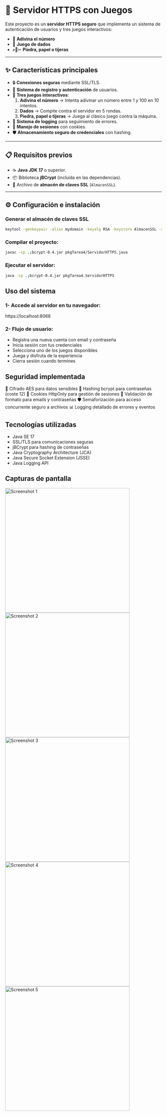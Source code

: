# 🔐 Servidor HTTPS con Juegos

Este proyecto es un **servidor HTTPS seguro** que implementa un sistema de autenticación de usuarios y tres juegos interactivos:

- 🎯 **Adivina el número**
- 🎲 **Juego de dados**
- ✊📄✂ **Piedra, papel o tijeras**

---

## ✨ Características principales
- 🔒 **Conexiones seguras** mediante SSL/TLS.
- 👤 **Sistema de registro y autenticación** de usuarios.
- 🎯 **Tres juegos interactivos**:
  1. **Adivina el número** → Intenta adivinar un número entre 1 y 100 en 10 intentos.
  2. **Dados** → Compite contra el servidor en 5 rondas.
  3. **Piedra, papel o tijeras** → Juega al clásico juego contra la máquina.
- 📝 **Sistema de logging** para seguimiento de errores.
- 🔄 **Manejo de sesiones** con cookies.
- 🛡️ **Almacenamiento seguro de credenciales** con hashing.

---

## 📋 Requisitos previos
- ☕ **Java JDK 17** o superior.
- 📦 Biblioteca **jBCrypt** (incluida en las dependencias).
- 🔑 Archivo de **almacén de claves SSL** (`AlmacenSSL`).

---

## ⚙️ Configuración e instalación

### Generar el almacén de claves SSL
```bash
keytool -genkeypair -alias mydomain -keyalg RSA -keystore AlmacenSSL -storepass 123456
````` 

### Compilar el proyecto:
```bash
javac -cp .;bcrypt-0.4.jar pkgTarea4/ServidorHTTPS.java
````` 

### Ejecutar el servidor:
```bash
java -cp .;bcrypt-0.4.jar pkgTarea4.ServidorHTTPS
````` 

## Uso del sistema
### 1- Accede al servidor en tu navegador:
https://localhost:8066

### 2- Flujo de usuario:
- Registra una nueva cuenta con email y contraseña
- Inicia sesión con tus credenciales
- Selecciona uno de los juegos disponibles
- Juega y disfruta de la experiencia
- Cierra sesión cuando termines

## Seguridad implementada
🔐 Cifrado AES para datos sensibles
🧂 Hashing bcrypt para contraseñas (coste 12)
🍪 Cookies HttpOnly para gestión de sesiones
🔑 Validación de formato para emails y contraseñas
🛡️ Semaforización para acceso concurrente seguro a archivos
📊 Logging detallado de errores y eventos

## Tecnologías utilizadas
- Java SE 17
- SSL/TLS para comunicaciones seguras
- jBCrypt para hashing de contraseñas
- Java Cryptography Architecture (JCA)
- Java Secure Socket Extension (JSSE)
- Java Logging API

## Capturas de pantalla
<img width="400" height="400" alt="Screenshot 1" src="https://github.com/user-attachments/assets/a4c0b709-f3f8-442f-8946-7f676d8684fd" />
<img width="400" height="400" alt="Screenshot 2" src="https://github.com/user-attachments/assets/c542c9ec-5bab-4f6d-9167-109525251e13" />
<img width="400" height="400" alt="Screenshot 3" src="https://github.com/user-attachments/assets/d6368931-c8f2-4b50-97df-7a2cedea9093" />
<img width="400" height="400" alt="Screenshot 4" src="https://github.com/user-attachments/assets/a4ef442a-7e86-46f2-8efc-ef2a37780ba3" />
<img width="400" height="400" alt="Screenshot 5" src="https://github.com/user-attachments/assets/7d39921e-410e-4b37-ad2f-8c463166b4a7" />

